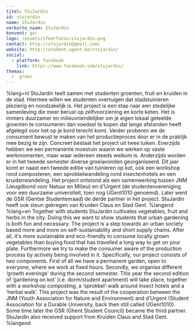 ```yaml
---
titel: StuJardin
id: stujardin
naam: StuJardin
verkorte_naam: StuJardin
konvent: gsr
logo: /assets/sfeerfotos/stujardin.png
contact: http://stujardin@gmail.com/
website: http://student.ugent.be/stujardin/
social:
  - platform: facebook
    link: https://www.facebook.com/stujardin/
themas:
  -  groen
---
```


%lang=nl 
StuJardin teelt samen met studenten groenten, fruit en kruiden in de stad. Hiermee willen we studenten overtuigen dat stadstuinieren plezierig en noodzakelijk is. Het project is een stap naar een stedelijke samenleving die meer berust op zelfvoorziening en korte keten.
Het is immers duurzamer en milieuvriendelijker om je eigen lokaal geteelde groenten te consumeren dan voedsel te kopen dat lange afstanden heeft afgelegd voor het op je bord terecht komt.
Verder proberen we de consument bewust te maken van het productieproces door er in de praktijk mee bezig te zijn.
Concreet bestaat het project uit twee luiken. Enerzijds hebben we een permanente moestuin waarin we werken op vaste werkmomenten, maar waar iedereen steeds welkom is.
Anderzijds worden er in het tweede semester diverse groeiavonden georganiseerd. Dit jaar komt er naast een tweede editie van tuinieren op kot, ook een workshop rond composteren, een sprokkelwandeling rond insectenhotels en een kruidenwandeling.
Het project ontstond als een samenwerking tussen JNM (Jeugdbond voor Natuur en Milieu) en d'Urgent (de studentenvereniging voor een duurzame universiteit, toen nog UGent1010 genoemd). Later werd de GSR (Gentse Studentenraad) de derde partner in het project. StuJardin heeft ook steun gekregen van Kruiden Claus en Stad Gent. 
%langend
%lang=en 
Together with students StuJardin cultivates vegetables, fruit and herbs in the city. Doing this we want to show students that urban gardening is both fun and necessary. The project is a step towards an urban society based more and more on self-sustainability and short supply chains. After all, it's more sustainable and eco-friendly to consume locally grown vegetables than buying food that has travelled a long way to get on your plate. Furthermore we try to make the consumer aware of the production process by actively being involved in it. Specifically, our project consists of two components. First of all we have a permanent garden, open to everyone, where we work at fixed hours. Secondly, we organise different ‘growth evenings’ during the second semester. This year the second edition of ‘gardening on kot’ (i.e. dorm/student apartment) will take place, together with a workshop composting, a ‘sprokkel’-walk around insect hotels and a ‘herbal walk’. This project was the result of the cooperation between the JNM (Youth Association for Nature and Environment) and d’Urgent (Student Association for a Durable University, back then still called UGent1010). Some time later the GSR (Ghent Student Council) became the third partner. StuJardin also received support from Kruiden Claus and Stad Gent.
%langend
